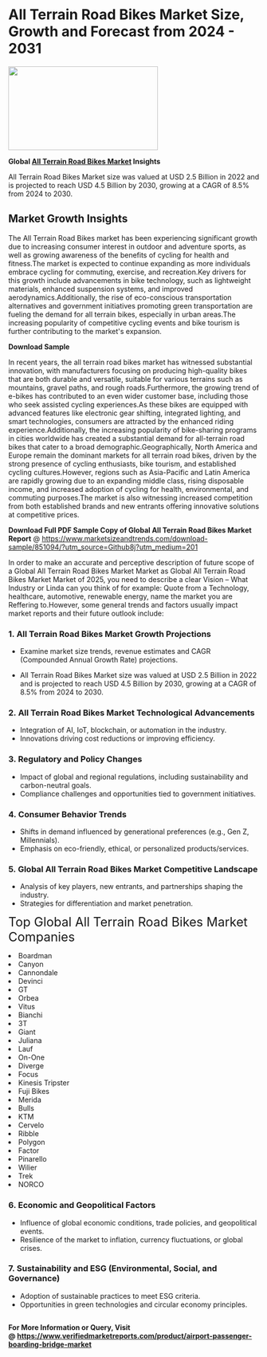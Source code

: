 <H1>All Terrain Road Bikes Market Size, Growth and Forecast from 2024 - 2031</H1><img class="aligncenter size-medium wp-image-584254" src="https://thirdeyenews.in/wp-content/uploads/2024/09/Global-Market-Research-300x168.jpeg" alt="" width="300" height="168" /><p><strong>Global&nbsp;<a href="https://www.marketsizeandtrends.com/download-sample/851094/?utm_source=Github8j?utm_medium=201">All Terrain Road Bikes Market</a> Insights</strong></p><p>All Terrain Road Bikes Market size was valued at USD 2.5 Billion in 2022 and is projected to reach USD 4.5 Billion by 2030, growing at a CAGR of 8.5% from 2024 to 2030.</p><p><h2>Market Growth Insights</h2> <p>The All Terrain Road Bikes market has been experiencing significant growth due to increasing consumer interest in outdoor and adventure sports, as well as growing awareness of the benefits of cycling for health and fitness.The market is expected to continue expanding as more individuals embrace cycling for commuting, exercise, and recreation.Key drivers for this growth include advancements in bike technology, such as lightweight materials, enhanced suspension systems, and improved aerodynamics.Additionally, the rise of eco-conscious transportation alternatives and government initiatives promoting green transportation are fueling the demand for all terrain bikes, especially in urban areas.The increasing popularity of competitive cycling events and bike tourism is further contributing to the market's expansion.</p> <p><strong>Download Sample</strong></p> <p>In recent years, the all terrain road bikes market has witnessed substantial innovation, with manufacturers focusing on producing high-quality bikes that are both durable and versatile, suitable for various terrains such as mountains, gravel paths, and rough roads.Furthermore, the growing trend of e-bikes has contributed to an even wider customer base, including those who seek assisted cycling experiences.As these bikes are equipped with advanced features like electronic gear shifting, integrated lighting, and smart technologies, consumers are attracted by the enhanced riding experience.Additionally, the increasing popularity of bike-sharing programs in cities worldwide has created a substantial demand for all-terrain road bikes that cater to a broad demographic.Geographically, North America and Europe remain the dominant markets for all terrain road bikes, driven by the strong presence of cycling enthusiasts, bike tourism, and established cycling cultures.However, regions such as Asia-Pacific and Latin America are rapidly growing due to an expanding middle class, rising disposable income, and increased adoption of cycling for health, environmental, and commuting purposes.The market is also witnessing increased competition from both established brands and new entrants offering innovative solutions at competitive prices.<p><span class=""><strong>Download Full PDF Sample Copy of Global All Terrain Road Bikes Market Report</strong> @ <a href="https://www.marketsizeandtrends.com/download-sample/851094/?utm_source=Github8j?utm_medium=201" target="_blank">https://www.marketsizeandtrends.com/download-sample/851094/?utm_source=Github8j?utm_medium=201</a></span></p><p>In order to make an accurate and perceptive description of future scope of a Global&nbsp;All Terrain Road Bikes Market Market as Global&nbsp;All Terrain Road Bikes Market Market of 2025, you need to describe a clear Vision &ndash; What Industry or Linda can you think of for example: Quote from a Technology, healthcare, automotive, renewable energy, name the market you are Reffering to.However, some general trends and factors usually impact market reports and their future outlook include:</p><h3>1.&nbsp;<strong>All Terrain Road Bikes Market Growth Projections</strong></h3><ul><li>Examine market size trends, revenue estimates and CAGR (Compounded Annual Growth Rate) projections.</li><li><p>All Terrain Road Bikes Market size was valued at USD 2.5 Billion in 2022 and is projected to reach USD 4.5 Billion by 2030, growing at a CAGR of 8.5% from 2024 to 2030.</p></li></ul><h3>2.&nbsp;<strong>All Terrain Road Bikes Market Technological Advancements</strong></h3><ul><li>Integration of AI, IoT, blockchain, or automation in the industry.</li><li>Innovations driving cost reductions or improving efficiency.</li></ul><h3>3.&nbsp;<strong>Regulatory and Policy Changes</strong></h3><ul><li>Impact of global and regional regulations, including sustainability and carbon-neutral goals.</li><li>Compliance challenges and opportunities tied to government initiatives.</li></ul><h3>4.&nbsp;<strong>Consumer Behavior Trends</strong></h3><ul><li>Shifts in demand influenced by generational preferences (e.g., Gen Z, Millennials).</li><li>Emphasis on eco-friendly, ethical, or personalized products/services.</li></ul><h3>5.&nbsp;<strong>Global All Terrain Road Bikes Market Competitive Landscape</strong></h3><ul><li>Analysis of key players, new entrants, and partnerships shaping the industry.</li><li>Strategies for differentiation and market penetration.</li></ul><p data-pm-slice="1 1 []"><span style="color: inherit; font-family: inherit; font-size: 25px;">Top Global All Terrain Road Bikes Market Companies</span></p><div class="" data-test-id=""><p><li>Boardman</li><li> Canyon</li><li> Cannondale</li><li> Devinci</li><li> GT</li><li> Orbea</li><li> Vitus</li><li> Bianchi</li><li> 3T</li><li> Giant</li><li> Juliana</li><li> Lauf</li><li> On-One</li><li> Diverge</li><li> Focus</li><li> Kinesis Tripster</li><li> Fuji Bikes</li><li> Merida</li><li> Bulls</li><li> KTM</li><li> Cervelo</li><li> Ribble</li><li> Polygon</li><li> Factor</li><li> Pinarello</li><li> Wilier</li><li> Trek</li><li> NORCO</li></p></div><h3>6.&nbsp;<strong>Economic and Geopolitical Factors</strong></h3><ul><li>Influence of global economic conditions, trade policies, and geopolitical events.</li><li>Resilience of the market to inflation, currency fluctuations, or global crises.</li></ul><h3>7.&nbsp;<strong>Sustainability and ESG (Environmental, Social, and Governance)</strong></h3><ul><li>Adoption of sustainable practices to meet ESG criteria.</li><li>Opportunities in green technologies and circular economy principles.</li></ul><h2><strong style="font-size: 14px;">For More Information or Query, Visit @&nbsp;</strong><a style="background-color: #ffffff; font-size: 14px;" href="https://www.marketsizeandtrends.com/report/all-terrain-road-bikes-market/" target="_blank">https://www.verifiedmarketreports.com/product/airport-passenger-boarding-bridge-market</a></h2>